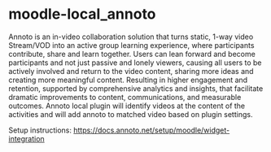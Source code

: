 # moodle-local_annoto
Annoto is an in-video collaboration solution that turns static, 1-way video Stream/VOD into an active group learning experience, where participants contribute, share and learn together. Users can lean forward and become participants and not just passive and lonely viewers, causing all users to be actively involved and return to the video content, sharing more ideas and creating more meaningful content. Resulting in higher engagement and retention, supported by comprehensive analytics and insights, that facilitate dramatic improvements to content, communications, and measurable outcomes. Annoto local plugin will identify videos at the content of the activities and will add annoto to matched video based on plugin settings.

Setup instructions:
https://docs.annoto.net/setup/moodle/widget-integration

